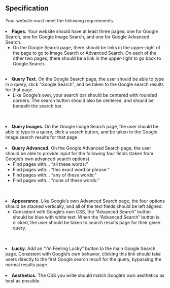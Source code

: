 <h2> <b>Specification </b></h2>
Your website must meet the following requirements.<br>
<br>
<li> <b>Pages.</b> Your website should have at least three pages: one for Google Search, one for Google Image Search, and one for Google Advanced Search.
<ul><li> On the Google Search page, there should be links in the upper-right of the page to go to Image Search or Advanced Search. On each of the other two pages, there should be a link in the upper-right to go back to Google Search.
</li></ul>
<br>
</li><li><b>Query Text.</b> On the Google Search page, the user should be able to type in a query, click “Google Search”, and be taken to the Google search results for that page.
<ul><li>Like Google’s own, your search bar should be centered with rounded corners. The search button should also be centered, and should be beneath the search bar.
</ul></li><br><br><li><b>Query Images.</b> On the Google Image Search page, the user should be able to type in a query, click a search button, and be taken to the Google Image search results for that page.
<br><br><li><b>Query Advanced.</b> On the Google Advanced Search page, the user should be able to provide input for the following four fields (taken from Google’s own advanced search options)

<ul><li>Find pages with… “all these words:”
<li>Find pages with… “this exact word or phrase:”
<li>Find pages with… “any of these words:”
<li>Find pages with… “none of these words:”</ul>
<br><br><li><b>Appearance.</b> Like Google’s own Advanced Search page, the four options should be stacked vertically, and all of the text fields should be left aligned.
<ul><li>Consistent with Google’s own CSS, the “Advanced Search” button should be blue with white text. When the “Advanced Search” button is clicked, the user should be taken to search results page for their given query.
</li></ul><br><br><li><b>Lucky.</b> Add an “I’m Feeling Lucky” button to the main Google Search page. Consistent with Google’s own behavior, clicking this link should take users directly to the first Google search result for the query, bypassing the normal results page.
<br><br><li><b>Aesthetics.</b> The CSS you write should match Google’s own aesthetics as best as possible.
